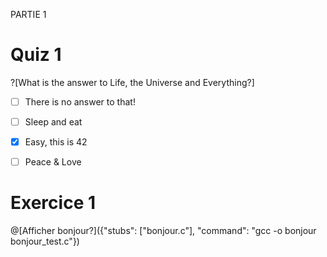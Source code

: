 PARTIE 1

# Quiz 1

?[What is the answer to Life, the Universe and Everything?]
-[ ] There is no answer to that!
-[ ] Sleep and eat
-[x] Easy, this is 42
-[ ] Peace & Love


# Exercice 1

@[Afficher bonjour?]({"stubs": ["bonjour.c"], "command": "gcc -o bonjour bonjour_test.c"})
